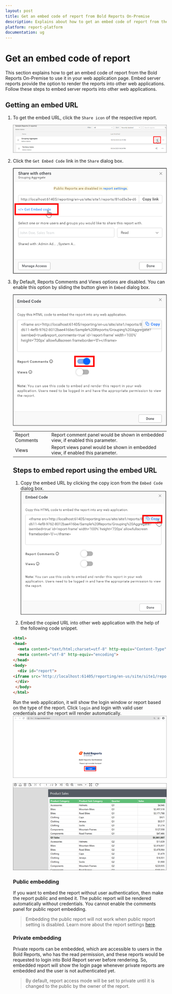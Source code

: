 ```yaml
---
layout: post
title: Get an embed code of report from Bold Reports On-Premise
description: Explains about how to get an embed code of report from the Bold Reports On-Premise Edition to use it in your web application.
platform: report-platform
documentation: ug
---
```


# Get an embed code of report

This section explains how to get an embed code of report from the Bold Reports On-Premise to use it in your web application page. Embed server reports provide the option to render the reports into other web applications. Follow these steps to embed server reports into other web applications.

## Getting an embed URL

1. To get the embed URL, click the `Share icon` of the respective report.

   ![Share Icon](/static/assets/on-premise/images/embed-server-reports-in-application/iframe/share-option.png)

2. Click the `Get Embed Code` link in the `Share` dialog box.

    ![Disabled Comment](/static/assets/on-premise/images/embed-server-reports-in-application/iframe/get-embed-code-link.png)

3. By Default, Reports Comments and Views options are disabled. You can enable this option by sliding the button given in `Embed` dialog box.

    ![Sliding Option](/static/assets/on-premise/images/embed-server-reports-in-application/iframe/sliding-option.png)

    <table>
    <tr>
      <td>
       Report Comments
      </td>
      <td>
       Report comment panel would be shown in embedded view, if enabled this parameter.
      </td>
    </tr>
    <tr>
      <td>
       Views
      </td>
      <td>
       Report views panel would be shown in embedded view, if enabled this parameter.
      </td>
    </tr>
</table>  

## Steps to embed report using the embed URL

1. Copy the embed URL by clicking the copy icon from the `Embed Code` dialog box.
    ![Embed URL](/static/assets/on-premise/images/embed-server-reports-in-application/iframe/embed-code-copy-option.png)

2. Embed the copied URL into other web application with the help of the following code snippet.

  ```html
  <html>
  <head>
    <meta content="text/html;charset=utf-8" http-equiv="Content-Type">
    <meta content="utf-8" http-equiv="encoding">
  </head>
  <body>
    <div id="report">
  <iframe src='http://localhost:61405/reporting/en-us/site/site1/reports/81cd3e3e-d611-4ef8-9762-8012bae416be/Sample%20Reports/Grouping%20Aggregate?isembed=true' id='report-frame' width='100%' height='720px' allowfullscreen frameborder='0'></iframe>
   </div>
   </body>
  </html>
  ```

Run the web application, it will show the login window or report based on the type of the report. Click `login` and login with valid user credentials and the report will render automatically.
  ![Embed Login Page](/static/assets/on-premise/images/embed-server-reports-in-application/iframe/login.png)

  ![Embed Report](/static/assets/on-premise/images/embed-server-reports-in-application/iframe/report-loaded.png)

### Public embedding

If you want to embed the report without user authentication, then make the report public and embed it. The public report will be rendered automatically without credentials. You cannot enable the comments panel for public report embedding.

>Embedding the public report will not work when public report setting is disabled. Learn more about the report settings [here](./../../../../administrator-guide/manage-app-settings/report-settings/).

### Private embedding

Private reports can be embedded, which are accessible to users in the Bold Reports, who has the read permission, and these reports would be requested to login into Bold Report server before rendering. So, embedded report will show the login page whenever private reports are embedded and the user is not authenticated yet.

>By default, report access mode will be set to private until it is changed to the public by the owner of the report.
